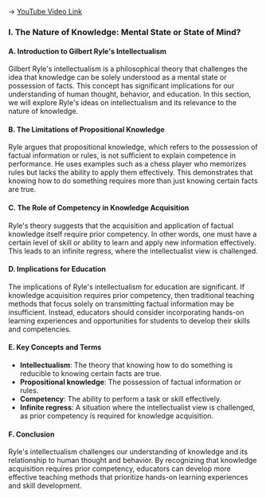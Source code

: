 -> [YouTube Video Link](https://www.youtube.com/watch?v=mzmGGJog6XI&list=PLdLiRaajwSXSCRO9OwI0M9kfgcsPwq4gH&index=18&pp=iAQB)

### I. The Nature of Knowledge: Mental State or State of Mind?

#### A. Introduction to Gilbert Ryle's Intellectualism

Gilbert Ryle's intellectualism is a philosophical theory that challenges the idea that knowledge can be solely understood as a mental state or possession of facts. This concept has significant implications for our understanding of human thought, behavior, and education. In this section, we will explore Ryle's ideas on intellectualism and its relevance to the nature of knowledge.

#### B. The Limitations of Propositional Knowledge

Ryle argues that propositional knowledge, which refers to the possession of factual information or rules, is not sufficient to explain competence in performance. He uses examples such as a chess player who memorizes rules but lacks the ability to apply them effectively. This demonstrates that knowing how to do something requires more than just knowing certain facts are true.

#### C. The Role of Competency in Knowledge Acquisition

Ryle's theory suggests that the acquisition and application of factual knowledge itself require prior competency. In other words, one must have a certain level of skill or ability to learn and apply new information effectively. This leads to an infinite regress, where the intellectualist view is challenged.

#### D. Implications for Education

The implications of Ryle's intellectualism for education are significant. If knowledge acquisition requires prior competency, then traditional teaching methods that focus solely on transmitting factual information may be insufficient. Instead, educators should consider incorporating hands-on learning experiences and opportunities for students to develop their skills and competencies.

#### E. Key Concepts and Terms

* **Intellectualism**: The theory that knowing how to do something is reducible to knowing certain facts are true.
* **Propositional knowledge**: The possession of factual information or rules.
* **Competency**: The ability to perform a task or skill effectively.
* **Infinite regress**: A situation where the intellectualist view is challenged, as prior competency is required for knowledge acquisition.

#### F. Conclusion

Ryle's intellectualism challenges our understanding of knowledge and its relationship to human thought and behavior. By recognizing that knowledge acquisition requires prior competency, educators can develop more effective teaching methods that prioritize hands-on learning experiences and skill development.